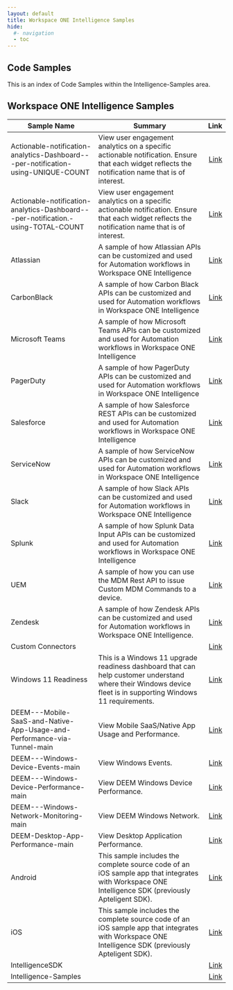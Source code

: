 ```yaml
---
layout: default
title: Workspace ONE Intelligence Samples
hide:
  #- navigation
  - toc
---
```


## Code Samples

This is an index of Code Samples within the Intelligence-Samples area.

## Workspace ONE Intelligence Samples

| Sample Name | Summary | Link |
| --- | --- | ---:|
| Actionable-notification-analytics-Dashboard---per-notification-using-UNIQUE-COUNT | View user engagement analytics on a specific actionable notification. Ensure that each widget reflects the notification name that is of interest. | [Link](https://github.com/euc-oss/euc-samples/tree/main/Intelligence-Samples/Actionable-notification-analytics-Dashboard---per-notification-using-UNIQUE-COUNT) |
| Actionable-notification-analytics-Dashboard---per-notification.-using-TOTAL-COUNT | View user engagement analytics on a specific actionable notification. Ensure that each widget reflects the notification name that is of interest. | [Link](https://github.com/euc-oss/euc-samples/tree/main/Intelligence-Samples/Actionable-notification-analytics-Dashboard---per-notification.-using-TOTAL-COUNT) |
| Atlassian | A sample of how Atlassian APIs can be customized and used for Automation workflows in Workspace ONE Intelligence | [Link](https://github.com/euc-oss/euc-samples/tree/main/Intelligence-Samples/Custom%20Connectors/Atlassian) |
| CarbonBlack | A sample of how Carbon Black APIs can be customized and used for Automation workflows in Workspace ONE Intelligence | [Link](https://github.com/euc-oss/euc-samples/tree/main/Intelligence-Samples/Custom%20Connectors/CarbonBlack) |
| Microsoft Teams | A sample of how Microsoft Teams APIs can be customized and used for Automation workflows in Workspace ONE Intelligence | [Link](https://github.com/euc-oss/euc-samples/tree/main/Intelligence-Samples/Custom%20Connectors/Microsoft%20Teams) |
| PagerDuty | A sample of how PagerDuty APIs can be customized and used for Automation workflows in Workspace ONE Intelligence | [Link](https://github.com/euc-oss/euc-samples/tree/main/Intelligence-Samples/Custom%20Connectors/PagerDuty) |
| Salesforce | A sample of how Salesforce REST APIs can be customized and used for Automation workflows in Workspace ONE Intelligence | [Link](https://github.com/euc-oss/euc-samples/tree/main/Intelligence-Samples/Custom%20Connectors/Salesforce) |
| ServiceNow | A sample of how ServiceNow APIs can be customized and used for Automation workflows in Workspace ONE Intelligence | [Link](https://github.com/euc-oss/euc-samples/tree/main/Intelligence-Samples/Custom%20Connectors/ServiceNow) |
| Slack | A sample of how Slack APIs can be customized and used for Automation workflows in Workspace ONE Intelligence | [Link](https://github.com/euc-oss/euc-samples/tree/main/Intelligence-Samples/Custom%20Connectors/Slack) |
| Splunk | A sample of how Splunk Data Input APIs can be customized and used for Automation workflows in Workspace ONE Intelligence | [Link](https://github.com/euc-oss/euc-samples/tree/main/Intelligence-Samples/Custom%20Connectors/Splunk) |
| UEM | A sample of how you can use the MDM Rest API to issue Custom MDM Commands to a device. | [Link](https://github.com/euc-oss/euc-samples/tree/main/Intelligence-Samples/Custom%20Connectors/UEM) |
| Zendesk | A sample of how Zendesk APIs can be customized and used for Automation workflows in Workspace ONE Intelligence. | [Link](https://github.com/euc-oss/euc-samples/tree/main/Intelligence-Samples/Custom%20Connectors/Zendesk) |
| Custom Connectors |  | [Link](https://github.com/euc-oss/euc-samples/tree/main/Intelligence-Samples/Custom%20Connectors) |
| Windows 11 Readiness | This is a Windows 11 upgrade readiness dashboard that can help customer understand where their Windows device fleet is in supporting Windows 11 requirements. | [Link](https://github.com/euc-oss/euc-samples/tree/main/Intelligence-Samples/Dashboards/Windows%2011%20Readiness) |
| DEEM---Mobile-SaaS-and-Native-App-Usage-and-Performance-via-Tunnel-main | View Mobile SaaS/Native App Usage and Performance. | [Link](https://github.com/euc-oss/euc-samples/tree/main/Intelligence-Samples/DEEM---Mobile-SaaS-and-Native-App-Usage-and-Performance-via-Tunnel-main) |
| DEEM---Windows-Device-Events-main | View Windows Events. | [Link](https://github.com/euc-oss/euc-samples/tree/main/Intelligence-Samples/DEEM---Windows-Device-Events-main) |
| DEEM---Windows-Device-Performance-main | View DEEM Windows Device Performance. | [Link](https://github.com/euc-oss/euc-samples/tree/main/Intelligence-Samples/DEEM---Windows-Device-Performance-main) |
| DEEM---Windows-Network-Monitoring-main | View DEEM Windows Network. | [Link](https://github.com/euc-oss/euc-samples/tree/main/Intelligence-Samples/DEEM---Windows-Network-Monitoring-main) |
| DEEM-Desktop-App-Performance-main | View Desktop Application Performance. | [Link](https://github.com/euc-oss/euc-samples/tree/main/Intelligence-Samples/DEEM-Desktop-App-Performance-main) |
| Android | This sample includes the complete source code of an iOS sample app that integrates with Workspace ONE Intelligence SDK (previously Apteligent SDK). | [Link](https://github.com/euc-oss/euc-samples/tree/main/Intelligence-Samples/IntelligenceSDK/AppAnalytics-Sample-App/Android) |
| iOS | This sample includes the complete source code of an iOS sample app that integrates with Workspace ONE Intelligence SDK (previously Apteligent SDK). | [Link](https://github.com/euc-oss/euc-samples/tree/main/Intelligence-Samples/IntelligenceSDK/AppAnalytics-Sample-App/iOS) |
| IntelligenceSDK |  | [Link](https://github.com/euc-oss/euc-samples/tree/main/Intelligence-Samples/IntelligenceSDK) |
| Intelligence-Samples |  | [Link](https://github.com/euc-oss/euc-samples/tree/main/Intelligence-Samples) |
